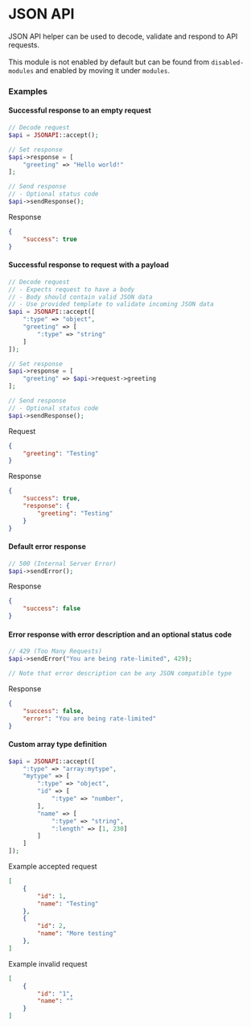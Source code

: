 # JSON API

JSON API helper can be used to decode, validate and respond to API requests.\
\
This module is not enabled by default but can be found from `disabled-modules` 
and enabled by moving it under `modules`.

### Examples

#### Successful response to an empty request
```php
// Decode request
$api = JSONAPI::accept();

// Set response
$api->response = [
    "greeting" => "Hello world!"
];

// Send response
// - Optional status code
$api->sendResponse();
```
Response
```JSON
{
    "success": true 
}
```

#### Successful response to request with a payload
```php
// Decode request
// - Expects request to have a body
// - Body should contain valid JSON data
// - Use provided template to validate incoming JSON data
$api = JSONAPI::accept([
    ":type" => "object",
    "greeting" => [
        ":type" => "string"
    ]
]);

// Set response
$api->response = [
    "greeting" => $api->request->greeting
];

// Send response
// - Optional status code
$api->sendResponse();
```
Request
```JSON
{
    "greeting": "Testing"
}
```
Response
```JSON
{
    "success": true,
    "response": {
        "greeting": "Testing"
    }
}
```

#### Default error response
```php
// 500 (Internal Server Error)
$api->sendError();
```
Response
```JSON
{
    "success": false
}
```

#### Error response with error description and an optional status code
```php
// 429 (Too Many Requests)
$api->sendError("You are being rate-limited", 429);

// Note that error description can be any JSON compatible type
```
Response
```JSON
{
    "success": false,
    "error": "You are being rate-limited"
}
```

#### Custom array type definition
```php
$api = JSONAPI::accept([
    ":type" => "array:mytype",
    "mytype" => [
        ":type" => "object",
        "id" => [
            ":type" => "number",
        ],
        "name" => [
            ":type" => "string",
            ":length" => [1, 230]
        ]
    ]
]);
```
Example accepted request
```json
[
    {
        "id": 1,
        "name": "Testing"
    },
    {
        "id": 2,
        "name": "More testing"
    },
]
```
Example invalid request
```json
[
    {
        "id": "1",
        "name": ""
    }
]
```